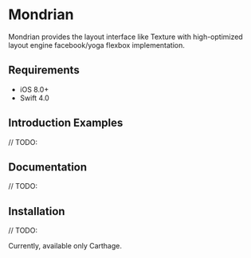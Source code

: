 # Mondrian

Mondrian provides the layout interface like Texture with high-optimized layout engine facebook/yoga flexbox implementation.

## Requirements

- iOS 8.0+
- Swift 4.0

## Introduction Examples

// TODO:

## Documentation

// TODO:

## Installation

// TODO:

Currently, available only Carthage.